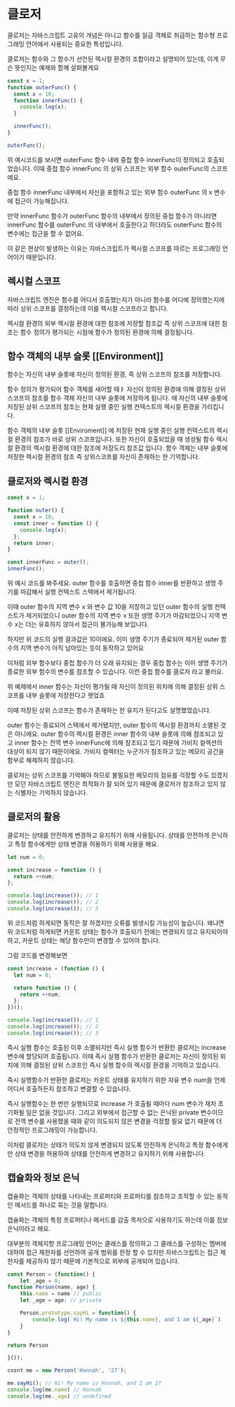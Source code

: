 # 클로저

클로저는 자바스크립트 고유의 개념은 아니고 함수를 일급 객체로 취급하는 함수형 프로그래밍 언어에서 사용되는 중요한 특성입니다.

클로저는 함수와 그 함수가 선언된 렉시컬 환경의 조합이라고 설명되어 있는데, 이게 무슨 뜻인지는 예제와 함께 살펴볼게요

```js
const x = 1;
function outerFunc() {
  const x = 10;
  function innerFunc() {
    console.log(x);
  }

  innerFunc();
}

outerFunc();
```

위 예시코드를 보시면 outerFunc 함수 내에 중첩 함수 innerFunc이 정의되고 호출되었습니다. 이때 중첩 함수 innerFunc 의 상위 스코프는 외부 함수 outerFunc의 스코프에요.

중첩 함수 innerFunc 내부에서 자신을 포함하고 있는 외부 함수 outerFunc 의 x 변수에 접근이 가능해집니다.

만약 innerFunc 함수가 outerFunc 함수의 내부에서 정의된 중첩 함수가 아니라면 innerFunc 함수를 outerFunc 의 내부에서 호출한다고 하더라도 outerFunc 함수의 변수에는 접근을 할 수 없어요.

이 같은 현상이 발생하는 이유는 자바스크립트가 렉시컬 스코프를 따르는 프로그래밍 언어이기 때문입니다.

## 렉시컬 스코프

자바스크립트 엔진은 함수를 어디서 호출했는지가 아니라 함수를 어디에 정의했는지에 따라 상위 스코프를 결정하는데 이를 렉시컬 스코프라고 합니다.

렉시컬 환경의 외부 렉시컬 환경에 대한 참조에 저장할 참조값 즉 상위 스코프에 대한 참조는 함수 정의가 평가되는 시점에 함수가 정의된 환경에 의해 결정됩니다.

## 함수 객체의 내부 슬롯 [[Environment]]

함수는 자신의 내부 슬롯에 자신이 정의된 환경, 즉 상위 스코프의 참조를 저장합니다.

함수 정의가 평가되어 함수 객체를 새어할 때ㅑ 자신이 정의된 환경에 의해 결정된 상위 스코프의 참조를 함수 객체 자신의 내부 슬롯에 저장하게 됩니다. 때 자신의 내부 슬롯에 저장된 상위 스코프의 참조는 현재 실행 중인 실행 컨텍스트의 렉시컬 환경을 가리킵니다.

함수 객체의 내부 슬롯 [[Enviroment]] 에 저장된 현재 실행 중인 실행 컨텍스트의 렉시컬 환경의 참조가 바로 상위 스코프입니다. 또한 자신이 호출되었을 때 생성될 함수 렉시컬 환경의 렉시컬 환경에 대한 참조에 저장도리 참조값 입니다. 함수 객체는 내부 슬롯에 저장한 렉시컬 환경의 참조 즉 상위스코프를 자신이 존재하는 한 기억합니다.

## 클로저와 렉시컬 환경

```js
const x = 1;

function outer() {
  const x = 10;
  const inner = function () {
    console.log(x);
  };
  return inner;
}

const innerFunc = outer();
innerFunc();
```

위 예시 코드를 봐주세요. outer 함수를 호출하면 중첩 함수 inner를 반환하고 생명 주기를 마감해서 실행 컨텍스트 스택에서 제거됩니다.

이때 outer 함수의 지역 변수 x 와 변수 값 10을 저장하고 있던 outer 함수의 실행 컨텍스트가 제거되었으니 outer 함수의 지역 변수 x 또한 생명 주기가 마감되었으니 지역 변수 x는 더는 유효하지 않아서 접근이 불가능해 보입니다.

하지만 위 코드의 실행 결과값은 10이에요. 이미 생명 주기가 종료되어 제거된 outer 함수의 지역 변수가 아직 남아있는 듯이 동작하고 있어요

이처럼 외부 함수보다 중첩 함수가 더 오래 유지되는 경우 중첩 함수는 이미 생명 주기가 종료한 외부 함수의 변수를 참조할 수 있습니다. 이런 중첩 함수를 클로저 라고 불러요.

위 예제에서 inner 함수는 자신이 평가될 때 자신이 정의된 위치에 의해 결정된 상위 스코프를 내부 슬롯에 저장한다고 햇었죠

이때 저장된 상위 스코프는 함수가 존재하는 한 유지가 된다고도 설명했었습니다.

outer 함수는 종료되어 스택에서 제거됐지만, outer 함수의 렉시컬 환경까지 소멸된 것은 아니에요. outer 함수의 렉시컬 환경은 inner 함수의 내부 슬롯에 의해 참조되고 있고 inner 함수는 전역 변수 innerFunc에 의해 참조되고 있기 때문에 가비지 컬렉션의 대상이 되지 않기 때문이에요. 가비지 컬렉터는 누군가가 참조하고 있는 메모리 공간을 함부로 해제하지 않습니다.

클로저는 상위 스코프를 기억해야 하므로 불필요한 메모리의 점유를 걱정할 수도 있겠지만 모던 자바스크립트 엔진은 최적화가 잘 되어 있기 때문에 클로저가 참조하고 있지 않는 식별자는 기억하지 않습니다.

## 클로저의 활용

클로저는 상태를 안전하게 변경하고 유지하기 위해 사용됩니다. 상태를 안전하게 은닉하고 특정 함수에게만 상태 변경을 허용하기 위해 사용을 해요.

```js
let num = 0;

const increase = function () {
  return ++num;
};

console.log(increase()); // 1
console.log(increase()); // 2
console.log(increase()); // 3
```

위 코드처럼 하게되면 동작은 잘 하겠지만 오류를 발생시킬 가능성이 높습니다. 왜냐면 위 코드처럼 하게되면 카운트 상태는 함수가 호출되기 전에는 변경되지 않고 유지되어야 하고, 카운트 상태는 해당 함수만이 변경할 수 있어야 합니다.

그럼 코드를 변경해보면

```js
const increase = (function () {
  let num = 0;

  return function () {
    return ++num;
  };
})();

console.log(increase()); // 1
console.log(increase()); // 2
console.log(increase()); // 3
```

즉시 실행 함수는 호출된 이후 소멸되지만 즉시 실행 함수가 반환한 클로저는 increase 변수에 할당되어 호출됩니다. 이때 즉시 실햄 함수가 반환한 클로저는 자신이 정의된 위치에 의해 결정된 상위 스코프인 즉시 실행 함수의 렉시컬 환경을 기억하고 있습니다.

즉시 실행함수가 반환한 클로저는 카운트 상태를 유지하기 위한 자유 변수 num을 언제 어디서 호출하든지 참조하고 변결할 수 있습니다.

즉시 실행함수는 한 번만 실행되므로 increase 가 호출될 때마다 num 변수가 재차 초기화될 일은 없을 것입니다. 그리고 외부에서 접근할 수 없는 은닉된 private 변수이므로 전역 변수를 사용했을 때와 같이 의도되지 않은 변경을 걱정할 필요 없기 때문에 더 안정적인 프로그래밍이 가능합니다.

이처럼 클로저는 상태가 의도치 않게 변경되지 않도록 안전하게 은닉하고 특정 함수에게만 상태 변경을 허용하여 상태를 안전하게 변경하고 유지하기 위해 사용합니다.

## 캡슐화와 정보 은닉

캡슐화는 객체의 상태를 나타내는 프로퍼티와 프로퍼티를 참조하고 조작할 수 있는 동작인 메서드를 하나로 묶는 것을 말합니다.

캡슐화는 객체의 특정 프로퍼티나 메서드를 감출 목저으로 사용하기도 하는데 이를 정보 은닉이라고 해요.

대부분의 객체지향 프로그래밍 언어는 클래스를 정의하고 그 클래스를 구성하는 멤버에 대하여 접근 제한자를 선언하여 공개 범위를 한정 할 수 있지만 자바스크립트는 접근 제한자를 제공하지 않기 때문에 기본적으로 외부에 공개되어 있습니다.

```js
const Person = (function() {
    let _age = 0;
function Person(name, age) {
    this.name = name // public
    let _age = age; // private

    Person.prototype.sayHi = function() {
        console.log(`Hi! My name is ${this.name}, and I am ${_age}`)
    }
}

return Person

}());

cosnt me = new Person('Hannah', '27');

me.sayHi(); // Hi! My name is Hannah, and I am 27
console.log(me.name) // Hannah
console.log(me._age) // undefined

```
